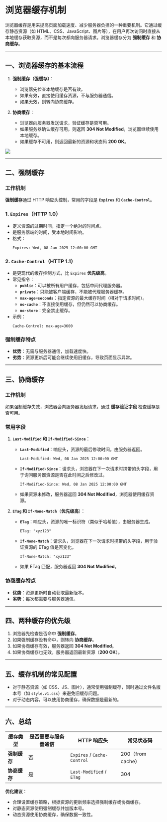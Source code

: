 # 浏览器缓存机制

浏览器缓存是用来提高页面加载速度、减少服务器负担的一种重要机制。它通过缓存静态资源（如 HTML、CSS、JavaScript、图片等），在用户再次访问时直接从本地缓存获取资源，而不是每次都向服务器请求。浏览器缓存分为 **强制缓存** 和 **协商缓存**。

---

## 一、浏览器缓存的基本流程
1. **强制缓存（强缓存）**：
   - 浏览器先检查本地缓存是否有效。
   - 如果有效，直接使用缓存资源，不与服务器通信。
   - 如果无效，则转向协商缓存。

2. **协商缓存**：
   - 浏览器向服务器发送请求，验证缓存是否可用。
   - 如果服务器确认缓存可用，则返回 **304 Not Modified**，浏览器继续使用本地缓存。
   - 如果缓存不可用，则返回最新的资源和状态码 **200 OK**。

![](https://image.newarea.site/2024-10-31_21-06-13.png)

---

## 二、强制缓存
### 工作机制
**强制缓存**通过 HTTP 响应头控制，常用的字段是 **`Expires`** 和 **`Cache-Control`**。

### 1. `Expires`（HTTP 1.0）
- 定义资源的过期时间，指定一个绝对的时间点。
- 是服务器端的时间，受本地时间影响。
- 格式：
  ```http
  Expires: Wed, 08 Jan 2025 12:00:00 GMT
  ```

### 2. `Cache-Control`（HTTP 1.1）
- 是更现代的缓存控制方式，比 `Expires` **优先级高**。
- 常见指令：
  - **`public`**：可以被所有用户缓存，包括中间代理服务器。
  - **`private`**：只能被客户端缓存，不能被代理服务器缓存。
  - **`max-age=seconds`**：指定资源的最大缓存时间（相对于请求时间）。
  - **`no-cache`**：不直接使用缓存，但仍然可以协商缓存。
  - **`no-store`**：完全禁止缓存。
- 示例：
  ```http
  Cache-Control: max-age=3600
  ```

### 强制缓存特点
- **优势**：无需与服务器通信，加载速度快。
- **劣势**：资源更新后可能会继续使用旧缓存，导致页面显示异常。

---

## 三、协商缓存
### 工作机制
如果强制缓存失效，浏览器会向服务器发起请求，通过 **缓存验证字段** 检查缓存是否可用。

### 常用字段
1. **`Last-Modified` 和 `If-Modified-Since`**：
   - **`Last-Modified`**：响应头，资源的最后修改时间，由服务器返回。
     ```http
     Last-Modified: Wed, 08 Jan 2025 12:00:00 GMT
     ```
   - **`If-Modified-Since`**：请求头，浏览器在下一次请求时携带的头字段，用于询问服务器资源是否在此时间之后修改过。
     ```http
     If-Modified-Since: Wed, 08 Jan 2025 12:00:00 GMT
     ```
   - 如果资源未修改，服务器返回 **304 Not Modified**，浏览器使用缓存资源。

2. **`ETag` 和 `If-None-Match`**（**优先级高**）：
   - **`ETag`**：响应头，资源的唯一标识符（类似于哈希值），由服务器生成。
     ```http
     ETag: "xyz123"
     ```
   - **`If-None-Match`**：请求头，浏览器在下一次请求时携带的头字段，用于验证资源的 ETag 值是否变化。
     ```http
     If-None-Match: "xyz123"
     ```
   - 如果 ETag 匹配，服务器返回 **304 Not Modified**。

### 协商缓存特点
- **优势**：资源更新时自动获取最新版本。
- **劣势**：每次都需要与服务器通信。

---

## 四、两种缓存的优先级
1. 浏览器先检查是否命中 **强制缓存**。
2. 如果强制缓存没有命中，则转向 **协商缓存**。
3. 如果协商缓存有效，服务器返回 **304 Not Modified**。
4. 如果协商缓存也无效，服务器返回最新资源（**200 OK**）。

---

## 五、缓存机制的常见配置
- 对于静态资源（如 CSS、JS、图片），通常使用强制缓存，同时通过文件名版本号（如 `style.v1.css`）来避免旧缓存问题。
- 对于动态内容，可以使用协商缓存，确保数据是最新的。

---

## 六、总结
| 缓存类型   | 是否需要与服务器通信 | HTTP 响应头                     | 常见状态码       |
|------------|---------------------|----------------------------------|------------------|
| **强制缓存** | 否                  | `Expires` / `Cache-Control`      | 200（from cache）|
| **协商缓存** | 是                  | `Last-Modified` / `ETag`         | 304             |

**优化建议**：
- 合理设置缓存策略，根据资源的更新频率选择强制缓存或协商缓存。
- 对静态资源使用强制缓存并加版本号。
- 动态资源使用协商缓存，确保数据一致性。
